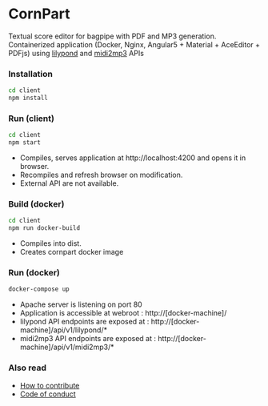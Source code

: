 # CornPart
Textual score editor for bagpipe with PDF and MP3 generation.
Containerized application (Docker, Nginx, Angular5 + Material + AceEditor + PDFjs) using [lilypond](https://github.com/GGracieux/lilypond-api) and [midi2mp3](https://github.com/GGracieux/midi2mp3-api) APIs

### Installation
```bash
cd client
npm install
```
	
### Run (client)
```bash
cd client
npm start
```
- Compiles, serves application at http://localhost:4200 and opens it in browser.
- Recompiles and refresh browser on modification.
- External API are not available.


### Build (docker)
```bash
cd client
npm run docker-build
```
- Compiles into dist.
- Creates cornpart docker image


### Run (docker)
```bash
docker-compose up
```
- Apache server is listening on port 80
- Application is accessible at webroot : http://[docker-machine]/
- lilypond API endpoints are exposed at : http://[docker-machine]/api/v1/lilypond/*
- midi2mp3 API endpoints are exposed at : http://[docker-machine]/api/v1/midi2mp3/*

### Also read
- [How to contribute](CONTRIBUTING.md)
- [Code of conduct](CODE_OF_CONDUCT.md)

